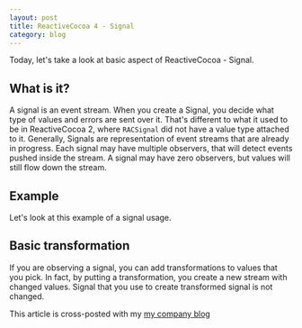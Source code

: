 ```yaml
---
layout: post
title: ReactiveCocoa 4 - Signal
category: blog
---
```


Today, let's take a look at basic aspect of ReactiveCocoa - Signal.

What is it?
---
A signal is an event stream. When you create a Signal, you decide what type of values and errors are sent over it. That's different to what it used to be in ReactiveCocoa 2, where `RACSignal` did not have a value type attached to it. Generally, Signals are representation of event streams that are already in progress. Each signal may have multiple observers, that will detect events pushed inside the stream. A signal may have zero observers, but values will still flow down the stream.

Example
---
Let's look at this example of a signal usage.

<script src="https://gist.github.com/Eluss/81de173bf0d6987656e9.js"></script>


Basic transformation
---
If you are observing a signal, you can add transformations to values that you pick. In fact, by putting a transformation, you create a new stream with changed values. Signal that you use to create transformed signal is not changed.

<script src="https://gist.github.com/Eluss/e723290d5c47a5c047b5.js"></script>


This article is cross-posted with my [my company blog](http://blog.brightinventions.pl/)
